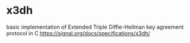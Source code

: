 # x3dh
basic implementation of Extended Triple Diffie-Hellman key agreement protocol in C
https://signal.org/docs/specifications/x3dh/
